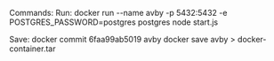 Commands:
Run:
docker run --name avby -p 5432:5432 -e POSTGRES_PASSWORD=postgres postgres
node start.js

Save:
docker commit 6faa99ab5019 avby
docker save avby > docker-container.tar
